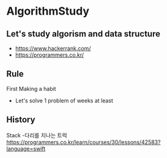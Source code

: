 # AlgorithmStudy

## Let's study algorism and data structure

- https://www.hackerrank.com/
- https://programmers.co.kr/

## Rule 
First Making a habit
- Let's solve 1 problem of weeks at least

## History

Stack 
-다리를 지나는 트럭 https://programmers.co.kr/learn/courses/30/lessons/42583?language=swift


